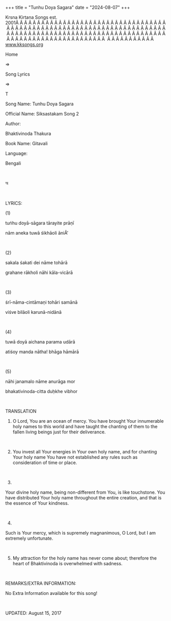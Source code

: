 +++ 
title = "Tunhu Doya Sagara"
date = "2024-08-07"
+++

Krsna Kirtana Songs est. 2001Â Â Â Â Â Â Â Â Â Â Â Â Â Â Â Â Â Â Â Â Â Â Â Â Â Â Â Â Â Â Â Â Â Â Â Â Â Â Â Â Â Â Â Â Â Â Â Â Â Â Â Â Â Â Â Â Â Â Â Â Â Â Â Â Â Â Â Â Â Â Â Â Â Â Â Â Â Â Â Â Â Â Â Â Â Â Â Â Â Â Â Â Â Â Â Â Â Â Â Â Â Â Â Â Â Â Â Â Â Â Â Â Â Â Â Â Â Â Â Â Â Â Â Â Â Â Â Â Â Â Â Â  Â Â Â Â Â Â Â Â Â Â Â  
www.kksongs.org








Home
 
⇒
 
Song Lyrics
 
⇒
 
T


Song
Name: Tunhu Doya Sagara


Official
Name: Siksastakam Song 2


Author:

Bhaktivinoda
Thakura


Book
Name: 
Gitavali


Language:

Bengali


 








অ








 


LYRICS:


(1)


tuńhu
doyā-sāgara tārayite prāṇī


nām
aneka tuwā śikhāoli āniÂ’


 


(2)


sakala
śakati dei nāme tohārā


grahane
rākholi nāhi kāla-vicārā


 


(3)


śrī-nāma-cintāmaṇi
tohāri samānā


viśve
bilāoli karunā-nidānā


 


(4)


tuwā
doyā aichana parama udārā


atiśoy
manda nātha! bhāga hāmārā


 


(5)


nāhi
janamalo nāme anurāga mor


bhakativinoda-citta
duḥkhe vibhor


 


TRANSLATION


1) O
Lord, You are an ocean of mercy. You have brought Your innumerable holy names to
this world and have taught the chanting of them to the fallen living beings
just for their deliverance.


 


2) You
invest all Your energies in Your own holy name, and for chanting Your holy name
You have not established any rules such as consideration of time or place.


 


3)
Your divine holy name, being non-different from You, is like touchstone. You
have distributed Your holy name throughout the entire creation, and that is the
essence of Your kindness.


 


4)
Such is Your mercy, which is supremely magnanimous, O Lord, but I am extremely
unfortunate.


 


5) My
attraction for the holy name has never come about; therefore the heart of
Bhaktivinoda is overwhelmed with sadness.


 


REMARKS/EXTRA
INFORMATION:


No
Extra Information available for this song!


 


UPDATED:
 August 15, 2017